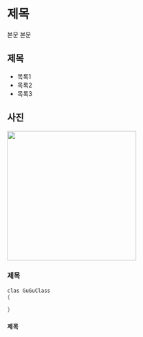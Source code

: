 # 제목
본문 본문

## 제목

- 목록1
- 목록2
- 목록3

## 사진
<img src="https://github.com/user-attachments/assets/264ad529-a84a-4e9d-b876-54255e01b55f" width="300" />

### 제목
```java
clas GuGuClass
{
    
}
```
#### 제목

